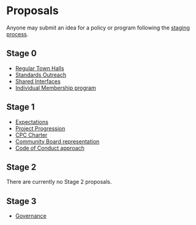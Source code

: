 # Proposals

Anyone may submit an idea for a policy or program following the [staging process](../STAGING_PROCESS.md).

## Stage 0

* [Regular Town Halls](./stage-0/regular-town-halls)
* [Standards Outreach](./stage-0/standards-outreach)
* [Shared Interfaces](./stage-0/shared-interfaces)
* [Individual Membership program](./stage-0/individual-membership)

## Stage 1

* [Expectations](./stage-1/EXPECTATIONS)
* [Project Progression](./stage-1/PROJECT_PROGRESSION)
* [CPC Charter](./stage-1/CPC_CHARTER)
* [Community Board representation](./stage-1/community-board-represenation)
* [Code of Conduct approach](./stage-1/code-of-conduct)

## Stage 2

There are currently no Stage 2 proposals.

## Stage 3

* [Governance](./adopted/GOVERNANCE)
